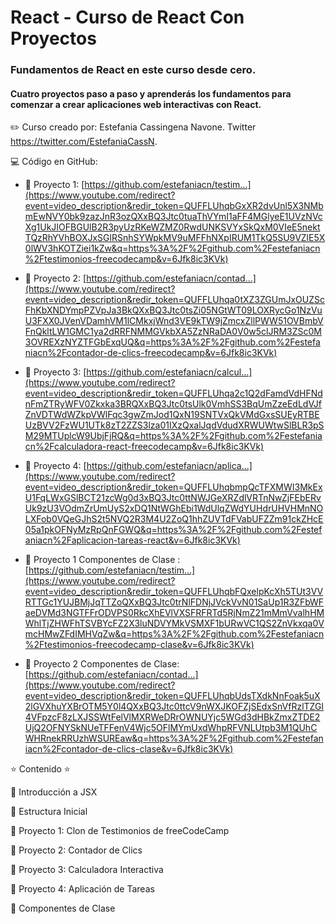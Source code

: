 # React - Curso de React Con Proyectos
### Fundamentos de React en este curso desde cero. 
#### Cuatro proyectos paso a paso y aprenderás los fundamentos para comenzar a crear aplicaciones web interactivas con React. 

✏️ Curso creado por: Estefania Cassingena Navone. Twitter https://twitter.com/EstefaniaCassN.

💻 Código en GitHub:

- 🔗 Proyecto 1: [https://github.com/estefaniacn/testim...](https://www.youtube.com/redirect?event=video_description&redir_token=QUFFLUhqbGxXR2dvUnl5X3NMbmEwNVY0bk9zazJnR3ozQXxBQ3Jtc0tuaThVYmI1aFF4MGlyeE1UVzNVcXg1UkJIOFBGUlB2R3pyUzRKeWZMZ0RwdUNKSVYxSkQxM0VIeE5nektTQzRhYVhBOXJxSGlRSnhSYWpkMV9uMFFhNXpIRUM1TkQ5SU9VZlE5X0lWV3hKOTZiei1kZw&q=https%3A%2F%2Fgithub.com%2Festefaniacn%2Ftestimonios-freecodecamp&v=6Jfk8ic3KVk)

- 🔗 Proyecto 2: [https://github.com/estefaniacn/contad...](https://www.youtube.com/redirect?event=video_description&redir_token=QUFFLUhqa0tXZ3ZGUmJxOUZScFhKbXNDYmpPZVpJa3BkQXxBQ3Jtc0tsZi05NGtWT09LOXRycGo1NzVuU3FXX0JVenVDamhVM1lCMkxjWnd3VE9kTW9jZmcxZllPWW51OVBmbVFnQkltLW1GMC1ya2dRRFNMMGVkbXA5ZzNRaDA0V0w5clJRM3ZSc0M3OVREXzNYZTFGbExqUQ&q=https%3A%2F%2Fgithub.com%2Festefaniacn%2Fcontador-de-clics-freecodecamp&v=6Jfk8ic3KVk)

- 🔗 Proyecto 3: [https://github.com/estefaniacn/calcul...](https://www.youtube.com/redirect?event=video_description&redir_token=QUFFLUhqa2c1Q2dFamdVdHFNdnFmZTRyWFV0Zkxka3BRQXxBQ3Jtc0tsUlk0VmhSS3BqUmZzeEdLdVJfZnVDTWdWZkpVWlFqc3gwZmJod1QxN19SNTVxQkVMdGxsSUEyRTBEUzBVV2FzWU1UTk8zT2ZZS3lza01IXzQxalJqdVdudXRWUWtwSlBLR3pSM29MTUplcW9UbjFjRQ&q=https%3A%2F%2Fgithub.com%2Festefaniacn%2Fcalculadora-react-freecodecamp&v=6Jfk8ic3KVk)
- 🔗 Proyecto 4: [https://github.com/estefaniacn/aplica...](https://www.youtube.com/redirect?event=video_description&redir_token=QUFFLUhqbmpQcTFXMWI3MkExU1FqLWxGSlBCT21zcWg0d3xBQ3Jtc0ttNWJGeXRZdlVRTnNwZjFEbERvUk9zU3VOdmZrUmUyS2xDQ1NtWGhEbi1WdUlqZWdYUHdrUHVHMnNOLXFob0VQeGJhS2t5NVQ2R3M4U2ZoQ1hhZUVTdFVabUFZZm91ckZHcE05a1pkOFNyMzRpQnFGWQ&q=https%3A%2F%2Fgithub.com%2Festefaniacn%2Faplicacion-tareas-react&v=6Jfk8ic3KVk)

- 🔗 Proyecto 1 Componentes de Clase :[https://github.com/estefaniacn/testim...](https://www.youtube.com/redirect?event=video_description&redir_token=QUFFLUhqbFQxelpKcXh5TUt3VVRTTGc1YUJBMjJqTTZoQXxBQ3Jtc0trNlFDNjJVckVvN01SaUp1R3ZFbWFaeDVMd3NGTFFrODVPS0RkcXhEVlVXSFRFRTd5RjNmZ21mMmVvalhHMWhlTjZHWFhTSVBYcFZ2X3luNDVYMkVSMXF1bURwVC1QS2ZnVkxqa0VmcHMwZFdIMHVqZw&q=https%3A%2F%2Fgithub.com%2Festefaniacn%2Ftestimonios-freecodecamp-clase&v=6Jfk8ic3KVk)

- 🔗 Proyecto 2 Componentes de Clase: [https://github.com/estefaniacn/contad...](https://www.youtube.com/redirect?event=video_description&redir_token=QUFFLUhqbUdsTXdkNnFoak5uX2lGVXhuYXBrOTM5Y0l4QXxBQ3Jtc0ttcV9nWXJKOFZjSEdxSnVfRzlTZGI4VFpzcF8zLXJSSWtFelVlMXRWeDRrOWNUYjc5WGd3dHBkZmxZTDE2UjQ2OFNYSkNUeTFFenV4Wjc5OFlMYmUxdWhpRFVNLUtpb3M1QUhCWHRnekRRUzhWSUREaw&q=https%3A%2F%2Fgithub.com%2Festefaniacn%2Fcontador-de-clics-clase&v=6Jfk8ic3KVk)

⭐️ Contenido ⭐️

🔹 Introducción a JSX

🔹 Estructura Inicial

🔹 Proyecto 1: Clon de Testimonios de freeCodeCamp

🔹 Proyecto 2: Contador de Clics

🔹 Proyecto 3: Calculadora Interactiva

🔹 Proyecto 4: Aplicación de Tareas

🔹 Componentes de Clase
